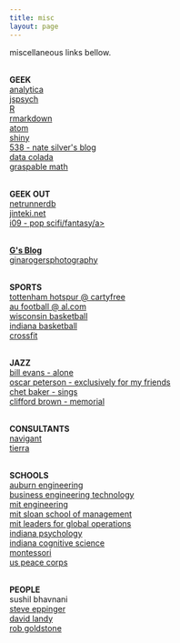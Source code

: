 ```yaml
---
title: misc
layout: page
---
```

miscellaneous links bellow.

<br><b>GEEK</b> <br>
<a href="http://www.lumina.com/">analytica</a> <br>
<a href="http://www.jspsych.org/">jspsych</a> <br>
<a href="https://www.r-project.org/">R</a> <br>
<a href="http://rmarkdown.rstudio.com/">rmarkdown</a> <br>
<a href="https://atom.io/">atom</a> <br>
<a href="https://shiny.rstudio.com/">shiny</a> <br>
<a href="https://fivethirtyeight.com/">538 - nate silver's blog</a> <br>
<a href="http://datacolada.org/">data colada</a> <br>
<a href="https://graspablemath.com/">graspable math</a> <br>

<br> <b>GEEK OUT</b> <br>
<a href="https://netrunnerdb.com/">netrunnerdb</a> <br>
<a href="https://www.jinteki.net/">jinteki.net</a> <br>
<a href="http://io9.gizmodo.com/">i09 - pop scifi/fantasy/a> <br>

<br><b>G's Blog</b> <br>
<a href="www.ginarogersphotography.com">ginarogersphotography</a> <br>

<br> <b>SPORTS</b> <br>
<a href="www.cartilagefreecaptain.com">tottenham hotspur @ cartyfree</a> <br>
<a href="http://www.al.com/auburnfootball">au football @ al.com</a> <br>
<a href="http://www.uwbadgers.com/schedule.aspx?path=mbball">wisconsin basketball</a> <br>
<a href="http://iuhoosiers.com/schedule.aspx?path=mbball">indiana basketball</a> <br>
<a href="www.crossfit.com">crossfit</a> <br>

<br> <b>JAZZ</b> <br>
<a href="https://itunes.apple.com/us/album/alone-remastered/id417149">bill evans - alone</a> <br>
<a href="https://itunes.apple.com/ca/album/exclusively-for-my-friends/id3451905">oscar peterson - exclusively for my friends</a> <br>
<a href="https://itunes.apple.com/us/album/chet-baker-sings/id724560722">chet baker - sings</a> <br>
<a href="https://itunes.apple.com/us/album/memorial-album-the-rudy-van-gelder-edi">clifford brown - memorial</a> <br>

<br><b>CONSULTANTS</b> <br>
<a href="https://www.navigant.com/">navigant</a> <br>
<a href="http://www.tierrarc.com/">tierra</a> <br>

<br> <b>SCHOOLS</b> <br>
<a href="http://www.eng.auburn.edu/">auburn engineering </a> <br>
<a href="http://www.eng.auburn.edu/research/centers/twc/bet-program/index.html">business engineering technology</a> <br>
<a href="http://engineering.mit.edu/">mit engineering</a> <br>
<a href="http://mitsloan.mit.edu/">mit sloan school of management</a> <br>
<a href="https://lgo.mit.edu/">mit leaders for global operations</a> <br>
<a href="http://psych.indiana.edu/">indiana psychology</a> <br>
<a href="http://www.cogs.indiana.edu/">indiana cognitive science</a> <br>
<a href="https://en.wikipedia.org/wiki/Montessori_education">montessori</a> <br>
<a href="https://www.peacecorps.gov/">us peace corps</a> <br>


<br> <b>PEOPLE</b> <br>
<a> sushil bhavnani </a> <br>
<a href="http://web.mit.edu/eppinger/www/SDE-MIT/Home.html">steve eppinger</a> <br>
<a href="https://davidlandy.net/">david landy</a> <br>
<a href="http://www.indiana.edu/~pcl/">rob goldstone</a> <br>

